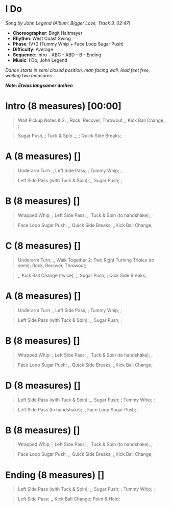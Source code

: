 # I Do
*Song by John Legend (Album: Bigger Love, Track 3, 02:47)*

* **Choreographer**: Birgit Haltmayer
* **Rhythm**: West Coast Swing
* **Phase**: IV+2 (Tummy Whip + Face Loop Sugar Push)
* **Difficulty**: Average
* **Sequence**: Intro - ABC - ABD - B - Ending
* **Music**: I Do, John Legend


*Dance starts in semi closed position, man facing wall, lead feet free, waiting two measures*


***Note: Etwas langsamer drehen***


# Intro (8 measures) [00:00]

> Wait Pickup Notes & 2; ; Rock, Recover, Throwout,,; Kick Ball Change,, ;

> Sugar Push,,; Tuck & Spin ,,; ; Quick Side Breaks;

# A (8 measures) []

> Underarm Turn ;, Left Side Pass; ; Tummy Whip; ;

> Left Side Pass (with Tuck & Spin); ,, Sugar Push; ;

# B (8 measures) []

> Wrapped Whip; ; Left Side Pass; ,, Tuck & Spin (to handshake); ;

> Face Loop Sugar Push; ,, Quick Side Breaks; ,,Kick Ball Change;

# C (8 measures) []

> Underarm Turn; ,, Walk Together 2; Two Right Turning Triples (to semi); Rock, Recover, Throwout;

> ,, Kick Ball Change (twice); ,, Sugar Push; ; Qick Side Breaks;

# A (8 measures) []

> Underarm Turn ;, Left Side Pass; ; Tummy Whip; ;

> Left Side Pass (with Tuck & Spin); ,, Sugar Push; ;

# B (8 measures) []

> Wrapped Whip; ; Left Side Pass; ,, Tuck & Spin (to handshake); ;

> Face Loop Sugar Push; ,, Quick Side Breaks; ,,Kick Ball Change;

# D (8 measures) []

> Left Side Pass (with Tuck & Spin); ,, Sugar Push; ; Tummy Whip; ;

> Left Side Pass (to handshake); ,, Face Loop Sugar Push; ;

# B (8 measures) []

> Wrapped Whip; ; Left Side Pass; ,, Tuck & Spin (to handshake); ;

> Face Loop Sugar Push; ,, Quick Side Breaks; ,,Kick Ball Change;

# Ending (8 measures) []

> Left Side Pass (with Tuck & Spin); ,, Sugar Push; ; Tummy Whip; ;

> Left Side Pass; ,, Kick Ball Change; Point & Hold;